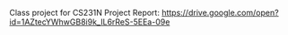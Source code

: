 Class project for CS231N
Project Report: https://drive.google.com/open?id=1AZtecYWhwGB8i9k_IL6rReS-5EEa-09e
